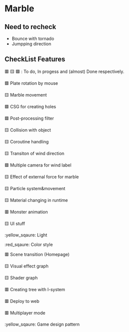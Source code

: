 # Marble

## Need to recheck

- Bounce with tornado
- Jumpping direction


## CheckList Features
  :red_square: :yellow_square: :green_square: : To do, In progess and (almost) Done respectively. 
  
  :green_square: Plate rotation by mouse
  
  :yellow_square: Marble movement
  
  :green_square: CSG for creating holes
  
  :green_square: Post-processing filter
  
  :yellow_square: Collision with object
  
  :yellow_square: Coroutine handling
  
  :yellow_square: Transiton of wind direction
  
  :green_square: Multiple camera for wind label
  
  :yellow_square: Effect of external force for marble
  
  :yellow_square: Particle system&movement
  
  :yellow_square: Material changing in runtime
  
  :red_square: Monster animation

  :yellow_square: UI stuff

  :yellow_sqaure: Light

  :red_sqaure: Color style
  
  :red_square: Scene transition (Homepage)
  
  :yellow_square: Visual effect graph
  
  :yellow_square: Shader graph
  
  :red_square: Creating tree with l-system
  
  :red_square: Deploy to web
  
  :red_square: Multiplayer mode

  :yellow_sqaure: Game design pattern
  
  
  
  
  
  
